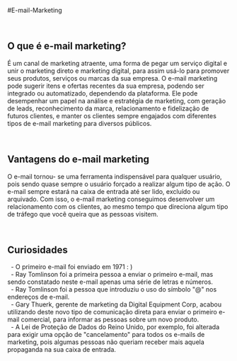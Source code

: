 #E-mail-Marketing

<br>

## O que é e-mail marketing?
<p>
É um canal de marketing atraente, uma forma de pegar um serviço digital e unir o marketing direto e marketing digital, para assim usá-lo para promover seus produtos, serviços ou marcas da sua empresa. O e-mail marketing pode sugerir itens e ofertas recentes da sua empresa, podendo ser integrado ou automatizado, dependendo da plataforma. Ele pode desempenhar um papel na análise e estratégia de marketing, com geração de leads, reconhecimento da marca, relacionamento e fidelização de futuros clientes, e manter os clientes sempre engajados com diferentes tipos de e-mail marketing para diversos públicos.
</p>

<br>

## Vantagens do e-mail marketing
<p>
O e-mail tornou- se uma ferramenta indispensável para qualquer usuário, pois sendo quase sempre o usuário forçado a realizar algum tipo de ação. O e-mail sempre estará na caixa de entrada até ser lido, excluído ou arquivado. Com isso, o e-mail marketing conseguimos desenvolver um relacionamento com os clientes, ao mesmo tempo que direciona algum tipo de tráfego que você queira que as pessoas visitem.  
</p>

<br>

## Curiosidades
<p>
  &nbsp - O primeiro e-mail foi enviado em 1971 : )<br>
  &nbsp - Ray Tomlinson foi a primeira pessoa a enviar o primeiro e-mail, mas sendo constatado neste e-mail apenas uma série de letras e números.<br>
  &nbsp - Ray Tomlinson foi a pessoa que introduziu o uso do símbolo "@" nos endereços de e-mail.<br> 
  &nbsp - Gary Thuerk, gerente de marketing da Digital Equipment Corp, acabou utilizando deste novo tipo de comunicação direta para enviar o primeiro e-mail comercial, para informar as pessoas sobre um novo produto.<br>
  &nbsp - A Lei de Proteção de Dados do Reino Unido, por exemplo, foi alterada para exigir uma opção de "cancelamento" para todos os e-mails de marketing, pois algumas pessoas não queriam receber mais aquela propaganda na sua caixa de entrada.    
</p>  
